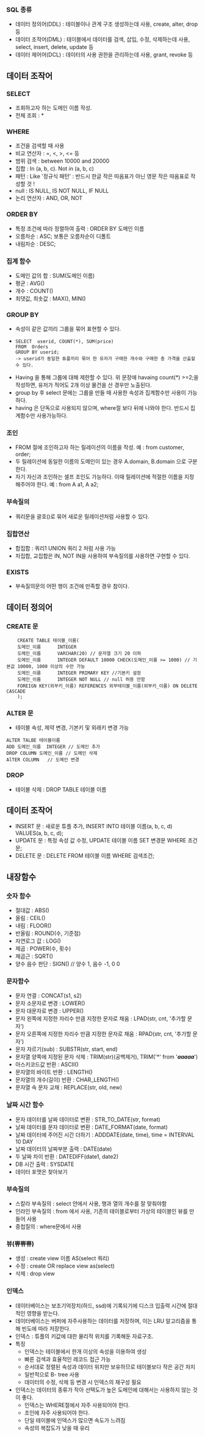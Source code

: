 ### SQL 종류
* 데이터 정의어(DDL) : 테이블이나 관계 구조 생성하는데 사용, create, alter, drop 등
* 데이터 조작어(DML) : 테이블에서 데이터를 검색, 삽입, 수정, 삭제하는데 사용, select, insert, delete, update 등
* 데이터 제어어(DCL) : 데이터의 사용 권한을 관리하는데 사용, grant, revoke 등

## 데이터 조작어

### SELECT
* 조회하고자 하는 도메인 이름 작성.
* 전체 조회 : *

### WHERE
* 조건을 검색할 때 사용
* 비교 연산자 : =, <, >, <= 등
* 범위 검색 : between 10000 and 20000
* 집합 : In (a, b, c). Not in (a, b, c)
* 패턴 : Like '정규식 패턴' : 반드시 한글 작은 따옴표가 아닌 영문 작은 따옴표로 작성할 것 !
* null : IS NULL, IS NOT NULL, IF NULL
* 논리 연산자 : AND, OR, NOT

### ORDER BY
* 특정 조건에 따라 정렬하여 출력 : ORDER BY 도메인 이름
* 오름차순 : ASC; 보통은 오름차순이 디폴트
* 내림차순 : DESC;

### 집계 함수
* 도메인 값의 합 : SUM(도메인 이름)
* 평균 : AVG()
* 개수 : COUNT()
* 최댓값, 최솟값 : MAX(), MIN()

### GROUP BY
* 속성이 같은 값끼리 그룹을 묶어 표현할 수 있다.
* ``` 
  SELECT  userid, COUNT(*), SUM(price) 
  FROM  Orders
  GROUP BY userid;
  -> userid가 동일한 튜플끼리 묶어 한 유저가 구매한 개수와 구매한 총 가격을 산출할 수 있다.
  ```
* Having 을 통해 그룹에 대해 제한할 수 있다. 위 문장에 havaing count(*) >=2;을 작성하면, 유저가 적어도 2개 이상 물건을 산 경우만 노출된다.
* group by 후 select 문에는 그룹을 만들 때 사용한 속성과 집계함수만 사용이 가능하다.
* having 은 단독으로 사용되지 않으며, where절 보다 뒤에 나와야 한다. 반드시 집계함수만 사용가능하다.

### 조인
* FROM 절에 조인하고자 하는 릴레이션의 이름을 작성. 예 : from customer, order;
* 두 릴레이션에 동일한 이름의 도메인이 있는 경우 A.domain, B.domain 으로 구분한다.
* 자기 자신과 조인하는 셀프 조인도 가능하다. 이때 릴레이션에 적절한 이름을 지정해주어야 한다. 예 : from A a1, A a2;

### 부속질의
* 쿼리문을 괄호()로 묶어 새로운 릴레이션처럼 사용할 수 있다.

### 집합연산
* 합집합 : 쿼리1 UNION 쿼리 2 처럼 사용 가능
* 차집합, 교집합은 IN, NOT IN을 사용하여 부속질의를 사용하면 구현할 수 있다.

### EXISTS
* 부속질의문의 어떤 행이 조건에 만족할 경우 참이다.


## 데이터 정의어

### CREATE 문
```
    CREATE TABLE 테이블_이름(
    도메인_이름      INTEGER
    도메인_이름      VARCHAR(20) // 문자열 크기 20 이하
    도메인_이름      INTEGER DEFAULT 10000 CHECK(도메인_이름 >= 1000) // 기본값 10000, 1000 이상의 수만 가능
    도메인_이름      INTEGER PRIMARY KEY //기본키 설정
    도메인_이름      INTEGER NOT NULL // null 허용 안함
    FOREIGN KEY(외부키_이름) REFERENCES 외부테이블_이름(외부키_이름) ON DELETE CASCADE
    );
```

### ALTER 문
* 테이블 속성, 제약 변경, 기본키 및 외래키 변경 가능
```
ALTER TALBE 테이블이름
ADD 도메인_이름  INTEGER // 도메인 추가
DROP COLUMN 도메인_이름 // 도메인 삭제
AlTER COLUMN   // 도메인 변경
```

### DROP
* 테이블 삭제 : DROP TABLE 테이블 이름

## 데이터 조작어
* INSERT 문 : 새로운 튜플 추가, INSERT INTO 테이블 이름(a, b, c, d) VALUES(a, b, c, d);
* UPDATE 문 : 특정 속성 값 수정, UPDATE 테이블 이름 SET 변경문 WHERE 조건문;
* DELETE 문 : DELETE FROM 테이블 이름 WHERE 검색조건;

## 내장함수

### 숫자 함수
* 절대값 : ABS()
* 올림 : CEIL()
* 내림 : FLOOR()
* 반올림 : ROUND(수, 기준점)
* 자연로그 값 : LOG()
* 제곱 : POWER(수, 횟수)
* 제곱근 : SQRT()
* 양수 음수 판단 : SIGN() // 양수 1, 음수 -1, 0 0

### 문자함수
* 문자 연결 : CONCAT(s1, s2)
* 문자 소문자로 변경 : LOWER()
* 문자 대문자로 변경 : UPPER()
* 문자 왼쪽에 지정한 자리수 만큼 지정한 문자로 채움 : LPAD(str, cnt, '추가할 문자')
* 문자 오른쪽에 지정한 자리수 만큼 지정한 문자로 채움 : RPAD(str, cnt, '추가할 문자')
* 문자 자르기(sub) : SUBSTR(str, start, end)
* 문자열 양쪽에 지정된 문자 삭제 : TRIM(str)(공백제거), TRIM('*' from '***aaaaa***')
* 아스키코드값 반환 : ASCII()
* 문자열의 바이트 반환 : LENGTH()
* 문자열의 개수(길이) 반환 : CHAR_LENGTH()
* 문자열 속 문자 교채 : REPLACE(str, old, new)

### 날짜 시간 함수
* 문자 데이터를 날짜 데이터로 변환 : STR_TO_DATE(str, format)
* 날짜 데이터를 문자 데이터로 변환 : DATE_FORMAT(date, format)
* 날짜 데이터에 주어진 시간 더하기 : ADDDATE(date, time), time = INTERVAL 10 DAY
* 날짜 데이터의 날짜부분 출력 : DATE(date)
* 두 날짜 차이 반환 : DATEDIFF(date1, date2)
* DB 시간 출력 : SYSDATE
* 데이터 포맷은 찾아보기

### 부속질의
* 스칼라 부속질의 : select 안에서 사용, 행과 열의 개수를 잘 맞춰야함
* 인라인 부속질의 : from 에서 사용, 기존의 테이블로부터 가상의 테이블인 뷰를 만들어 사용
* 중첩질의 : where문에서 사용

### 뷰(쀼쀼쀼)
* 생성 : create view 이름 AS(select 쿼리)
* 수정 : create OR replace view as(select)
* 삭제 : drop view

### 인덱스
* 데이터베이스는 보조기억장치(하드, ssd)에 기록되기에 디스크 입출력 시간에 절대적인 영향을 받는다.
* 데이터베이스는 버퍼에 자주사용하는 데이터를 저장하며, 이는 LRU 알고리즘을 통해 빈도에 따라 저장한다.
* 인덱스 : 튜플의 키값에 대한 물리적 위치를 기록해둔 자료구조.
* 특징
  * 인덱스는 테이블에서 한개 이상의 속성을 이용하여 생성
  * 빠른 검색과 효율적인 레코드 접근 가능
  * 순서대로 정렬된 속성과 데이터 위치만 보유하므로 테이블보다 작은 공간 차지
  * 일반적으로 B- tree 사용
  * 데이터의 수정, 삭제 등 변경 시 인덱스의 재구성 필요
* 인덱스는 데이터의 종류가 작아 선택도가 높은 도메인에 대해서는 사용하지 않는 것이 좋다.
  * 인덱스는 WHERE절에서 자주 사용되어야 한다.
  * 조인에 자주 사용되어야 한다.
  * 단일 테이블에 인덱스가 많으면 속도가 느려짐
  * 속성의 복잡도가 낮을 때 유리
